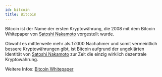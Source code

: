 ```yaml
---
id: bitcoin
title: Bitcoin
---
```


Bitcoin ist der Name der ersten Kryptowährung, die 2008 mit dem Bitcoin Whitepaper von [Satoshi Nakamoto](../s/satoshi-nakamoto) vorgestellt wurde.

Obwohl es mittlerweile mehr als 17.000 Nachahmer und somit vermeintlich bessere Kryptowährungen gibt, ist Bitcoin aufgrund der ungeklärten Identität von [Satoshi Nakamoto](../s/satoshi-nakamoto) zur Zeit die einzig wirklich dezentrale Kryptowährung.

Weitere Infos: [Bitcoin Whitepaper](../../static/bitcoin.pdf)
